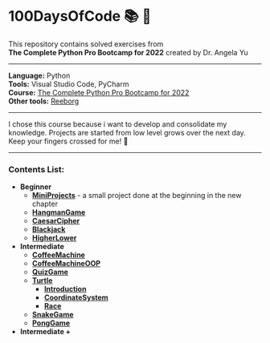 # 100DaysOfCode :books: :raising_hand:
This repository contains solved exercises from  
__The Complete Python Pro Bootcamp for 2022__ created by Dr. Angela Yu
***  
__Language:__ Python  
__Tools:__ Visual Studio Code, PyCharm     
__Course:__ [The Complete Python Pro Bootcamp for 2022](https://www.udemy.com/course/100-days-of-code/)   
__Other tools:__ [Reeborg](https://reeborg.ca/index_en.html)
***
I chose this course because i want to develop and consolidate my knowledge. Projects are started from low level grows over the next day. Keep your fingers crossed for me! :crossed_fingers:	
***
### Contents List:
* __Beginner__
  * [__MiniProjects__](https://github.com/jkrotoszynska/100DaysOfCode/tree/main/MiniProjects) - a small project done at the beginning in the new chapter
  * [__HangmanGame__](https://github.com/jkrotoszynska/100DaysOfCode/tree/main/HangmanGame)
  * [__CaesarCipher__](https://github.com/jkrotoszynska/100DaysOfCode/tree/main/CaesarCipher)
  * [__Blackjack__](https://github.com/jkrotoszynska/100DaysOfCode/tree/main/Blackjack)
  * [__HigherLower__](https://github.com/jkrotoszynska/100DaysOfCode/tree/main/HigherLower)
* __Intermediate__
  * [__CoffeeMachine__](https://github.com/jkrotoszynska/100DaysOfCode/tree/main/CoffeeMachine)
  * [__CoffeeMachineOOP__](https://github.com/jkrotoszynska/100DaysOfCode/tree/main/CoffeeMachineOOP)
  * [__QuizGame__](https://github.com/jkrotoszynska/100DaysOfCode/tree/main/QuizGame)
  * [__Turtle__](https://github.com/jkrotoszynska/100DaysOfCode/tree/main/Turtle)
    * [__Introduction__](https://github.com/jkrotoszynska/100DaysOfCode/tree/main/Turtle/Introduction)
    * [__CoordinateSystem__](https://github.com/jkrotoszynska/100DaysOfCode/tree/main/Turtle/CoordinateSystem)
    * [__Race__](https://github.com/jkrotoszynska/100DaysOfCode/tree/main/Turtle/Race)
  * [__SnakeGame__](https://github.com/jkrotoszynska/100DaysOfCode/tree/main/SnakeGame)
  * [__PongGame__](https://github.com/jkrotoszynska/100DaysOfCode/tree/main/PongGame)
* __Intermediate +__
